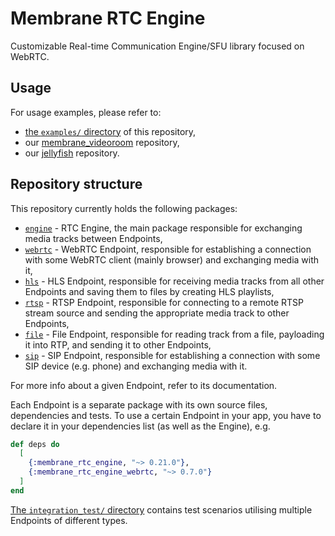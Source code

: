 # Membrane RTC Engine

Customizable Real-time Communication Engine/SFU library focused on WebRTC.

## Usage

For usage examples, please refer to:

- [the `examples/` directory](https://github.com/jellyfish-dev/membrane_rtc_engine/tree/master/examples/) of this repository,
- our [membrane\_videoroom](https://github.com/membraneframework/membrane_videoroom) repository,
- our [jellyfish](https://github.com/jellyfish-dev/jellyfish) repository.

## Repository structure

This repository currently holds the following packages:

- [`engine`](https://github.com/jellyfish-dev/membrane_rtc_engine/tree/master/engine) -
  RTC Engine, the main package responsible for exchanging media tracks between Endpoints,
- [`webrtc`](https://github.com/jellyfish-dev/membrane_rtc_engine/tree/master/webrtc) -
  WebRTC Endpoint, responsible for establishing a connection with some WebRTC client (mainly browser) and exchanging media with it,
- [`hls`](https://github.com/jellyfish-dev/membrane_rtc_engine/tree/master/hls) -
  HLS Endpoint, responsible for receiving media tracks from all other Endpoints and saving them to files by creating HLS playlists,
- [`rtsp`](https://github.com/jellyfish-dev/membrane_rtc_engine/tree/master/rtsp) -
  RTSP Endpoint, responsible for connecting to a remote RTSP stream source and sending the appropriate media track to other Endpoints,
- [`file`](https://github.com/jellyfish-dev/membrane_rtc_engine/tree/master/file) -
  File Endpoint, responsible for reading track from a file, payloading it into RTP, and sending it to other Endpoints,
- [`sip`](https://github.com/jellyfish-dev/membrane_rtc_engine/tree/master/sip) -
  SIP Endpoint, responsible for establishing a connection with some SIP device (e.g. phone) and exchanging media with it.

For more info about a given Endpoint, refer to its documentation.

Each Endpoint is a separate package with its own source files, dependencies and tests.
To use a certain Endpoint in your app, you have to declare it in your dependencies list (as well as
the Engine), e.g.
```elixir
def deps do
  [
    {:membrane_rtc_engine, "~> 0.21.0"},
    {:membrane_rtc_engine_webrtc, "~> 0.7.0"}
  ]
end
```

[The `integration_test/` directory](https://github.com/jellyfish-dev/membrane_rtc_engine/tree/master/integration_test)
contains test scenarios utilising multiple Endpoints of different types.
